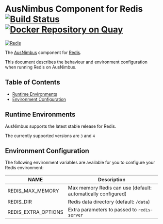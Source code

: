 # AusNimbus Component for Redis [![Build Status](https://travis-ci.org/ausnimbus/redis-component.svg?branch=master)](https://travis-ci.org/ausnimbus/redis-component) [![Docker Repository on Quay](https://quay.io/repository/ausnimbus/redis-component/status "Docker Repository on Quay")](https://quay.io/repository/ausnimbus/redis-component)

[![Redis](https://user-images.githubusercontent.com/2239920/27766348-650c915e-5f10-11e7-8a75-e2f39d828fbf.jpg)](https://www.ausnimbus.com.au/)

The [AusNimbus](https://www.ausnimbus.com.au/) component for [Redis](https://www.ausnimbus.com.au/instant-apps/redis/).

This document describes the behaviour and environment configuration when running Redis on AusNimbus.

## Table of Contents

- [Runtime Environments](#runtime-environments)
- [Environment Configuration](#environment-configuration)

## Runtime Environments

AusNimbus supports the latest stable release for Redis.

The currently supported versions are `3` and `4`

## Environment Configuration

The following environment variables are available for you to configure your Redis environment:

NAME                       | Description
---------------------------|-------------
REDIS_MAX_MEMORY           | Max memory Redis can use (default: automatically configured)
REDIS_DIR                  | Redis data directory (default: `/data`)
REDIS_EXTRA_OPTIONS        | Extra parameters to passed to `redis-server`
